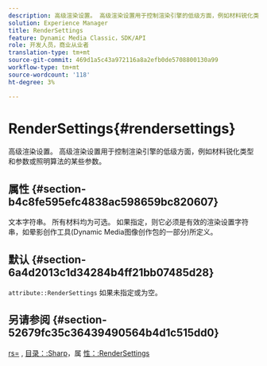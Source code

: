 ```yaml
---
description: 高级渲染设置。 高级渲染设置用于控制渲染引擎的低级方面，例如材料锐化类型和参数或照明算法的某些参数。
solution: Experience Manager
title: RenderSettings
feature: Dynamic Media Classic，SDK/API
role: 开发人员，商业从业者
translation-type: tm+mt
source-git-commit: 469d1a5c43a972116a8a2efb0de5708800130a99
workflow-type: tm+mt
source-wordcount: '118'
ht-degree: 3%

---
```



# RenderSettings{#rendersettings}

高级渲染设置。 高级渲染设置用于控制渲染引擎的低级方面，例如材料锐化类型和参数或照明算法的某些参数。

## 属性 {#section-b4c8fe595efc4838ac598659bc820607}

文本字符串。 所有材料均为可选。 如果指定，则它必须是有效的渲染设置字符串，如晕影创作工具(Dynamic Media图像创作包的一部分)所定义。

## 默认 {#section-6a4d2013c1d34284b4ff21bb07485d28}

`attribute::RenderSettings` 如果未指定或为空。

## 另请参阅 {#section-52679fc35c36439490564b4d1c515dd0}

[rs=](../../../../../ir-api/http-protocol/image-rendering-api-ref/c-ir-http-protocol-ref/c-ir-http-protocol-command-reference/r-ir-rs.md#reference-d20cefaaa6cd4f449d1591c87959b4cf) , [目录：:Sharp](../../../../../ir-api/material-cat/image-rendering-api-ref/c-ir-material-catalog/c-ir-material-data-reference/r-ir-sharp-dataref.md#reference-f79a14bd52474dfd8495115d398a30d0)，属 [性：:RenderSettings](../../../../../ir-api/material-cat/image-rendering-api-ref/c-ir-material-catalog/c-ir-attributes-reference/r-ir-rendersettings.md#reference-f3ae5e18095d40b2a8edef957dd82fbd)
